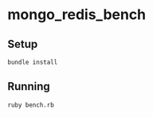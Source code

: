 mongo_redis_bench
=================

Setup
-----

    bundle install
    
Running
-------

    ruby bench.rb
